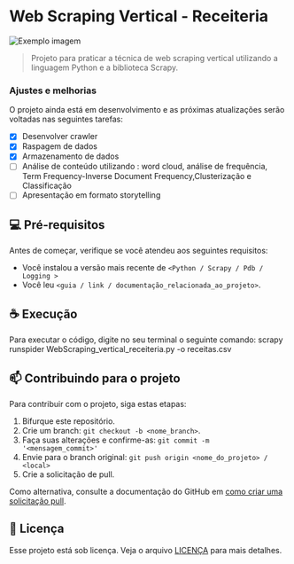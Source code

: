 # Web Scraping Vertical - Receiteria

<img src="imagem.png" alt="Exemplo imagem">

> Projeto para praticar a técnica de web scraping vertical utilizando a linguagem Python e a biblioteca Scrapy.

### Ajustes e melhorias

O projeto ainda está em desenvolvimento e as próximas atualizações serão voltadas nas seguintes tarefas:

- [x] Desenvolver crawler
- [x] Raspagem de dados
- [x] Armazenamento de dados
- [ ] Análise de conteúdo utilizando : word cloud, análise de frequência, Term Frequency-Inverse Document Frequency,Clusterização e Classificação
- [ ] Apresentação em formato storytelling

## 💻 Pré-requisitos

Antes de começar, verifique se você atendeu aos seguintes requisitos:

- Você instalou a versão mais recente de `<Python / Scrapy / Pdb / Logging >`
- Você leu `<guia / link / documentação_relacionada_ao_projeto>`.

## ☕ Execução

Para executar o código, digite no seu terminal o seguinte comando: scrapy runspider WebScraping_vertical_receiteria.py -o receitas.csv

## 📫 Contribuindo para o projeto

Para contribuir com o projeto, siga estas etapas:

1. Bifurque este repositório.
2. Crie um branch: `git checkout -b <nome_branch>`.
3. Faça suas alterações e confirme-as: `git commit -m '<mensagem_commit>'`
4. Envie para o branch original: `git push origin <nome_do_projeto> / <local>`
5. Crie a solicitação de pull.

Como alternativa, consulte a documentação do GitHub em [como criar uma solicitação pull](https://help.github.com/en/github/collaborating-with-issues-and-pull-requests/creating-a-pull-request).

## 📝 Licença

Esse projeto está sob licença. Veja o arquivo [LICENÇA](LICENSE.md) para mais detalhes.
